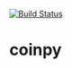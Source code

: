 [![Build Status](https://travis-ci.org/mrkovec/coinpy.svg?branch=master)](https://travis-ci.org/mrkovec/coinpy)
# coinpy
